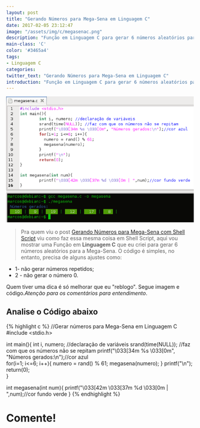 ```yaml
---
layout: post
title: "Gerando Números para Mega-Sena em Linguagem C"
date: 2017-02-05 23:12:47
image: "/assets/img/c/megasenac.png"
description: "Função em Linguagem C para gerar 6 números aleatórios para a Mega-Sena."
main-class: 'C'
color: '#3465a4'
tags:
- Linguagem C
categories:
twitter_text: "Gerando Números para Mega-Sena em Linguagem C"
introduction: "Função em Linguagem C para gerar 6 números aleatórios para a Mega-Sena."
---
```


![Mega Sena Linguagem C](/assets/img/c/megasenac.png)

> Pra quem viu o post [Gerando Números para Mega-Sena com Shell Script](http://terminalroot.com.br/2015/01/gerando-numeros-para-mega-sena-com.html) viu como faz essa mesma coisa em Shell Script, aqui vou mostrar uma Função em __Linguagem C__ que eu criei para gerar 6 números aleatórios para a Mega-Sena. O código é simples, no entanto, precisa de alguns ajustes como: 

* 1- não gerar números repetidos; 
* 2 - não gerar o número 0. 

Quem tiver uma dica é só melhorar que eu "reblogo". Segue imagem e código.*Atenção para os comentários para entendimento*.

## Analise o Código abaixo

{% highlight c %}
//Gerar números para Mega-Sena em Linguagem C
#include <stdio.h>

int main(){ 
 int i, numero; //declaração de variáveis 
 srand(time(NULL)); //faz com que os números não se repitam 
 printf("\033[34m %s \033[0m", "Números gerados:\n");//cor azul  
 for(i=1; i<=6; i++){
  numero = rand() % 61;
  megasena(numero);
 } 
 printf("\n"); 
 return(0);  
}

int megasena(int num){ 
 printf("\033[42m \033[37m %d \033[0m | ",num);//cor fundo verde
}
{% endhighlight %}

# Comente!
